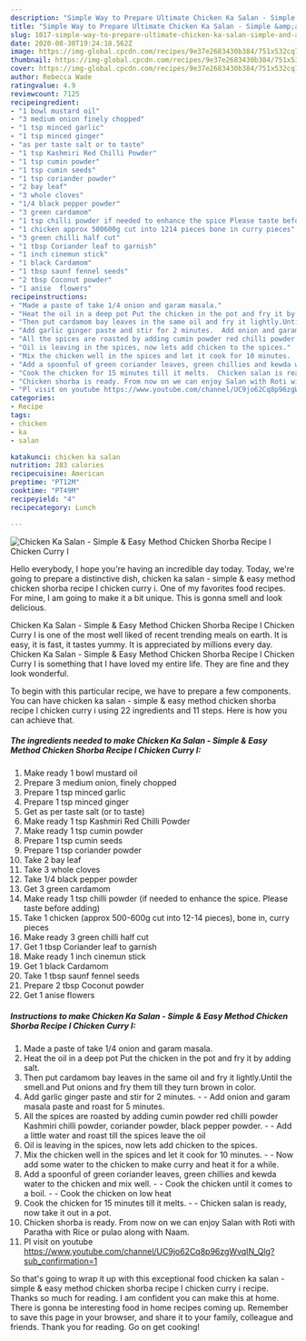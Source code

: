 ```yaml
---
description: "Simple Way to Prepare Ultimate Chicken Ka Salan - Simple &amp;amp; Easy Method Chicken Shorba Recipe l Chicken Curry I"
title: "Simple Way to Prepare Ultimate Chicken Ka Salan - Simple &amp;amp; Easy Method Chicken Shorba Recipe l Chicken Curry I"
slug: 1017-simple-way-to-prepare-ultimate-chicken-ka-salan-simple-and-amp-easy-method-chicken-shorba-recipe-l-chicken-curry-i
date: 2020-08-30T19:24:18.562Z
image: https://img-global.cpcdn.com/recipes/9e37e2683430b384/751x532cq70/chicken-ka-salan-simple-easy-method-chicken-shorba-recipe-l-chicken-curry-i-recipe-main-photo.jpg
thumbnail: https://img-global.cpcdn.com/recipes/9e37e2683430b384/751x532cq70/chicken-ka-salan-simple-easy-method-chicken-shorba-recipe-l-chicken-curry-i-recipe-main-photo.jpg
cover: https://img-global.cpcdn.com/recipes/9e37e2683430b384/751x532cq70/chicken-ka-salan-simple-easy-method-chicken-shorba-recipe-l-chicken-curry-i-recipe-main-photo.jpg
author: Rebecca Wade
ratingvalue: 4.9
reviewcount: 7125
recipeingredient:
- "1 bowl mustard oil"
- "3 medium onion finely chopped"
- "1 tsp minced garlic"
- "1 tsp minced ginger"
- "as per taste salt or to taste"
- "1 tsp Kashmiri Red Chilli Powder"
- "1 tsp cumin powder"
- "1 tsp cumin seeds"
- "1 tsp coriander powder"
- "2 bay leaf"
- "3 whole cloves"
- "1/4 black pepper powder"
- "3 green cardamom"
- "1 tsp chilli powder if needed to enhance the spice Please taste before adding"
- "1 chicken approx 500600g cut into 1214 pieces bone in curry pieces"
- "3 green chilli half cut"
- "1 tbsp Coriander leaf to garnish"
- "1 inch cinemun stick"
- "1 black Cardamom"
- "1 tbsp saunf fennel seeds"
- "2 tbsp Coconut powder"
- "1 anise  flowers"
recipeinstructions:
- "Made a paste of take 1/4 onion and garam masala."
- "Heat the oil in a deep pot Put the chicken in the pot and fry it by adding salt."
- "Then put cardamom bay leaves in the same oil and fry it lightly.Until the smell.and Put onions and fry them till they turn brown in color."
- "Add garlic ginger paste and stir for 2 minutes.  Add onion and garam masala paste and roast for 5 minutes."
- "All the spices are roasted by adding cumin powder red chilli powder Kashmiri chilli powder, coriander powder, black pepper powder.  Add a little water and roast till the spices leave the oil"
- "Oil is leaving in the spices, now lets add chicken to the spices."
- "Mix the chicken well in the spices and let it cook for 10 minutes.  Now add some water to the chicken to make curry and heat it for a while."
- "Add a spoonful of green coriander leaves, green chillies and kewda water to the chicken and mix well.  Cook the chicken until it comes to a boil.  Cook the chicken on low heat"
- "Cook the chicken for 15 minutes till it melts.  Chicken salan is ready, now take it out in a pot."
- "Chicken shorba is ready. From now on we can enjoy Salan with Roti with Paratha with Rice or pulao along with Naam."
- "Pl visit on youtube https://www.youtube.com/channel/UC9jo62Cq8p96zgWvqIN_Qlg?sub_confirmation=1"
categories:
- Recipe
tags:
- chicken
- ka
- salan

katakunci: chicken ka salan 
nutrition: 283 calories
recipecuisine: American
preptime: "PT12M"
cooktime: "PT49M"
recipeyield: "4"
recipecategory: Lunch

---
```



![Chicken Ka Salan - Simple &amp; Easy Method Chicken Shorba Recipe l Chicken Curry I](https://img-global.cpcdn.com/recipes/9e37e2683430b384/751x532cq70/chicken-ka-salan-simple-easy-method-chicken-shorba-recipe-l-chicken-curry-i-recipe-main-photo.jpg)

Hello everybody, I hope you're having an incredible day today. Today, we're going to prepare a distinctive dish, chicken ka salan - simple &amp; easy method chicken shorba recipe l chicken curry i. One of my favorites food recipes. For mine, I am going to make it a bit unique. This is gonna smell and look delicious.

Chicken Ka Salan - Simple &amp; Easy Method Chicken Shorba Recipe l Chicken Curry I is one of the most well liked of recent trending meals on earth. It is easy, it is fast, it tastes yummy. It is appreciated by millions every day. Chicken Ka Salan - Simple &amp; Easy Method Chicken Shorba Recipe l Chicken Curry I is something that I have loved my entire life. They are fine and they look wonderful.




To begin with this particular recipe, we have to prepare a few components. You can have chicken ka salan - simple &amp; easy method chicken shorba recipe l chicken curry i using 22 ingredients and 11 steps. Here is how you can achieve that.

<!--inarticleads1-->

##### The ingredients needed to make Chicken Ka Salan - Simple &amp; Easy Method Chicken Shorba Recipe l Chicken Curry I:

1. Make ready 1 bowl mustard oil
1. Prepare 3 medium onion, finely chopped
1. Prepare 1 tsp minced garlic
1. Prepare 1 tsp minced ginger
1. Get as per taste salt (or to taste)
1. Make ready 1 tsp Kashmiri Red Chilli Powder
1. Make ready 1 tsp cumin powder
1. Prepare 1 tsp cumin seeds
1. Prepare 1 tsp coriander powder
1. Take 2 bay leaf
1. Take 3 whole cloves
1. Take 1/4 black pepper powder
1. Get 3 green cardamom
1. Make ready 1 tsp chilli powder (if needed to enhance the spice. Please taste before adding)
1. Take 1 chicken (approx 500-600g cut into 12-14 pieces), bone in, curry pieces
1. Make ready 3 green chilli half cut
1. Get 1 tbsp Coriander leaf to garnish
1. Make ready 1 inch cinemun stick
1. Get 1 black Cardamom
1. Take 1 tbsp saunf fennel seeds
1. Prepare 2 tbsp Coconut powder
1. Get 1 anise  flowers




<!--inarticleads2-->

##### Instructions to make Chicken Ka Salan - Simple &amp; Easy Method Chicken Shorba Recipe l Chicken Curry I:

1. Made a paste of take 1/4 onion and garam masala.
1. Heat the oil in a deep pot Put the chicken in the pot and fry it by adding salt.
1. Then put cardamom bay leaves in the same oil and fry it lightly.Until the smell.and Put onions and fry them till they turn brown in color.
1. Add garlic ginger paste and stir for 2 minutes. -  - Add onion and garam masala paste and roast for 5 minutes.
1. All the spices are roasted by adding cumin powder red chilli powder Kashmiri chilli powder, coriander powder, black pepper powder. -  - Add a little water and roast till the spices leave the oil
1. Oil is leaving in the spices, now lets add chicken to the spices.
1. Mix the chicken well in the spices and let it cook for 10 minutes. -  - Now add some water to the chicken to make curry and heat it for a while.
1. Add a spoonful of green coriander leaves, green chillies and kewda water to the chicken and mix well. -  - Cook the chicken until it comes to a boil. -  - Cook the chicken on low heat
1. Cook the chicken for 15 minutes till it melts. -  - Chicken salan is ready, now take it out in a pot.
1. Chicken shorba is ready. From now on we can enjoy Salan with Roti with Paratha with Rice or pulao along with Naam.
1. Pl visit on youtube https://www.youtube.com/channel/UC9jo62Cq8p96zgWvqIN_Qlg?sub_confirmation=1




So that's going to wrap it up with this exceptional food chicken ka salan - simple &amp; easy method chicken shorba recipe l chicken curry i recipe. Thanks so much for reading. I am confident you can make this at home. There is gonna be interesting food in home recipes coming up. Remember to save this page in your browser, and share it to your family, colleague and friends. Thank you for reading. Go on get cooking!
